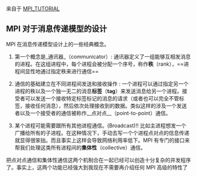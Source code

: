 
来自于 [MPI_TUTORIAL](https://mpitutorial.com/tutorials/)
## MPI 对于消息传递模型的设计
 MPI 在消息传递模型设计上的一些经典概念。
 1. 第一个概念是_通讯器_（communicator）:
 通讯器定义了一组能够互相发消息的进程。在这组进程中，每个进程会被分配一个序号，称作**秩**（rank），==进程间显性地通过指定秩来进行通信==

2. 通信的基础建立在不同进程间发送和接收操作 : 
一个进程可以通过指定另一个进程的秩以及一个独一无二的消息**标签**（__tag__）来发送消息给另一个进程。接受者可以发送一个接收特定标签标记的消息的请求（或者也可以完全不管标签，接收任何消息），然后依次处理接收到的数据。类似这样的涉及一个发送者以及一个接受者的通信被称作__点对点__（point-to-point）通信。

3. 某个进程可能需要跟所有其他进程通信。(Broadcast)!!
比如主进程想发一个广播给所有的子进程。在这种情况下，手动去写一个个进程点对点的信息传递就显得很笨拙。而且事实上这样会导致网络利用率低下。MPI 有专门的接口来帮我们处理这类所有进程间的**集体性**（collective）通信。

把点对点通信和集体性通信这两个机制合在一起已经可以创造十分复杂的并发程序了。事实上，这两个功能已经强大到我现在不需要再介绍任何 MPI 高级的特性了
